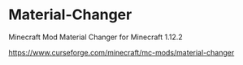# Material-Changer
Minecraft Mod Material Changer for Minecraft 1.12.2

https://www.curseforge.com/minecraft/mc-mods/material-changer
